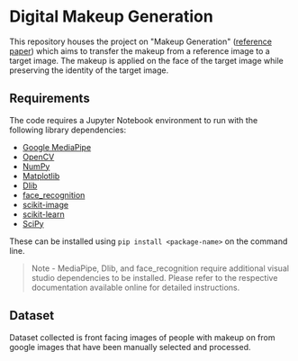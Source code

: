 # Digital Makeup Generation

This repository houses the project on "Makeup Generation" ([reference paper](Digital_Makeup_Stanford.pdf)) which aims to transfer the makeup from a reference image to a target image. The makeup is applied on the face of the target image while preserving the identity of the target image.

## Requirements

The code requires a Jupyter Notebook environment to run with the following library dependencies:
* [Google MediaPipe](https://pypi.org/project/mediapipe/)
* [OpenCV](https://pypi.org/project/opencv-python/)
* [NumPy](https://pypi.org/project/numpy/)
* [Matplotlib](https://pypi.org/project/matplotlib/)
* [Dlib](https://pypi.org/project/dlib/)
* [face_recognition](https://pypi.org/project/face-recognition/)
* [scikit-image](https://pypi.org/project/scikit-image/)
* [scikit-learn](https://pypi.org/project/scikit-learn/)
* [SciPy](https://pypi.org/project/scipy/)

These can be installed using `pip install <package-name>` on the command line.

> Note - MediaPipe, Dlib, and face_recognition require additional visual studio dependencies to be installed. Please refer to the respective documentation available online for detailed instructions.

## Dataset
Dataset collected is front facing images of people with makeup on from google images that have been manually selected and processed.
